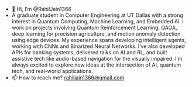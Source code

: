 - 👋 Hi, I’m @RahilJain1366
- A graduate student in Computer Engineering at UT Dallas with a strong interest in Quantum Computing, Machine Learning, and Embedded AI. I work on projects involving Quantum Reinforcement Learning, QAOA, deep learning for precision agriculture, and motion anomaly detection using edge devices. My experience spans developing intelligent agents, working with CNNs and Binarized Neural Networks. I’ve also developed APIs for banking systems, delivered talks on AI and RL, and built assistive tech like audio-based navigation for the visually impaired. I’m always excited to explore new ideas at the intersection of AI, quantum tech, and real-world applications.
- 📫 How to reach me? rahiljain1366@gmail.com

<!---
RahilJain1366/RahilJain1366 is a ✨ special ✨ repository because its `README.md` (this file) appears on your GitHub profile.
You can click the Preview link to take a look at your changes.
--->
